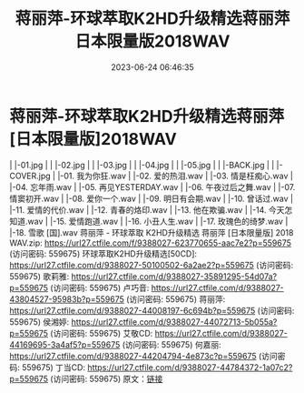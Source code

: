﻿---
title: 蒋丽萍-环球萃取K2HD升级精选蒋丽萍日本限量版2018WAV
date: 2023-06-24 06:46:35
categories: WAV车载音乐、镜像
tags: 华语中文
---
# 蒋丽萍-环球萃取K2HD升级精选蒋丽萍[日本限量版]2018WAV

| |-01.jpg
| | |-02.jpg
| | |-03.jpg
| | |-04.jpg
| | |-05.jpg
| | |-BACK.jpg
| | |-COVER.jpg
| |-01. 我为你狂.wav
| |-02. 爱的热泪.wav
| |-03. 情是枉痴心.wav
| |-04. 忘年雨.wav
| |-05. 再见YESTERDAY.wav
| |-06. 午夜过后之舞.wav
| |-07. 情窦初开.wav
| |-08. 爱你一个.wav
| |-09. 明日有会期.wav
| |-10. 曾话过.wav
| |-11. 爱情的代价.wav
| |-12. 青春的烙印.wav
| |-13. 他在欺骗.wav
| |-14. 今天怎知道.wav
| |-15. 爱情跑道.wav
| |-16. 小丑人生.wav
| |-17. 玫瑰色的绮梦.wav
| |-18. 雪歌 [国].wav
蒋丽萍 - 环球萃取 K2HD升级精选 蒋丽萍 [日本限量版] 2018 WAV.zip: https://url27.ctfile.com/f/9388027-623770655-aac7e2?p=559675
(访问密码: 559675)
环球萃取K2HD升级精选[50CD]: https://url27.ctfile.com/d/9388027-50100502-6a2ae2?p=559675
(访问密码: 559675)
歌莉雅: https://url27.ctfile.com/d/9388027-35891295-54d07a?p=559675
(访问密码: 559675)
卢巧音: https://url27.ctfile.com/d/9388027-43804527-95983b?p=559675
(访问密码: 559675)
蒋丽萍: https://url27.ctfile.com/d/9388027-44008197-6c694b?p=559675
(访问密码: 559675)
侯湘婷: https://url27.ctfile.com/d/9388027-44072713-5b055a?p=559675
(访问密码: 559675)
艾敬CD: https://url27.ctfile.com/d/9388027-44169695-3a4af5?p=559675
(访问密码: 559675)
何嘉丽: https://url27.ctfile.com/d/9388027-44204794-4e873c?p=559675
(访问密码: 559675)
丁当CD: https://url27.ctfile.com/d/9388027-44784372-1a07c2?p=559675
(访问密码: 559675)
原文：[链接](https://blog.sina.com.cn/s/blog_1647c7e76010312gr.html)